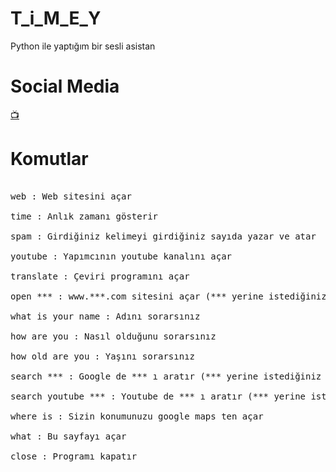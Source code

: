# T_i_M_E_Y
Python ile yaptığım bir sesli asistan



# Social Media
  <a href="https://linktr.ee/yoskass">📺</a>

# Komutlar

<pre>

web : Web sitesini açar

time : Anlık zamanı gösterir

spam : Girdiğiniz kelimeyi girdiğiniz sayıda yazar ve atar

​youtube : Yapımcının youtube kanalını açar​

translate : Çeviri programını açar

open *** : www.***.com sitesini açar (*** yerine istediğiniz şeyi söyleyebilirsiniz)

what is your name : Adını sorarsınız

how are you : Nasıl olduğunu sorarsınız

how old are you : Yaşını sorarsınız

search *** : Google de *** ı aratır (*** yerine istediğiniz şeyi söyliyebilirsiniz)

search youtube *** : Youtube de *** ı aratır (*** yerine istediğiniz şeyi söyliyebilirsiniz)

where is : Sizin konumunuzu google maps ten açar

what : Bu sayfayı açar

close : Programı kapatır
</pre>
